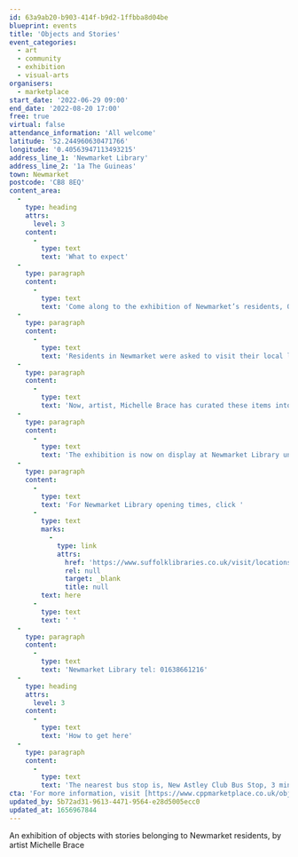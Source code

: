 ```yaml
---
id: 63a9ab20-b903-414f-b9d2-1ffbba8d04be
blueprint: events
title: 'Objects and Stories'
event_categories:
  - art
  - community
  - exhibition
  - visual-arts
organisers:
  - marketplace
start_date: '2022-06-29 09:00'
end_date: '2022-08-20 17:00'
free: true
virtual: false
attendance_information: 'All welcome'
latitude: '52.244960630471766'
longitude: '0.40563947113493215'
address_line_1: 'Newmarket Library'
address_line_2: '1a The Guineas'
town: Newmarket
postcode: 'CB8 8EQ'
content_area:
  -
    type: heading
    attrs:
      level: 3
    content:
      -
        type: text
        text: 'What to expect'
  -
    type: paragraph
    content:
      -
        type: text
        text: 'Come along to the exhibition of Newmarket’s residents, Objects and Stories.'
  -
    type: paragraph
    content:
      -
        type: text
        text: 'Residents in Newmarket were asked to visit their local library and take part in a project all about objects that hold a personal story. They were asked to explain why the object was special to them and the story it told. A photograph was taken, and the story recorded.'
  -
    type: paragraph
    content:
      -
        type: text
        text: 'Now, artist, Michelle Brace has curated these items into a collage, building a community of objects and stories by local people.'
  -
    type: paragraph
    content:
      -
        type: text
        text: 'The exhibition is now on display at Newmarket Library until 20 August, 2022.'
  -
    type: paragraph
    content:
      -
        type: text
        text: 'For Newmarket Library opening times, click '
      -
        type: text
        marks:
          -
            type: link
            attrs:
              href: 'https://www.suffolklibraries.co.uk/visit/locations-and-times/newmarket-library'
              rel: null
              target: _blank
              title: null
        text: here
      -
        type: text
        text: ' '
  -
    type: paragraph
    content:
      -
        type: text
        text: 'Newmarket Library tel: 01638661216'
  -
    type: heading
    attrs:
      level: 3
    content:
      -
        type: text
        text: 'How to get here'
  -
    type: paragraph
    content:
      -
        type: text
        text: 'The nearest bus stop is, New Astley Club Bus Stop, 3 minutes walk away'
cta: 'For more information, visit [https://www.cppmarketplace.co.uk/objects-and-stories-with-digital-artist-michelle-brace/ ](https://www.cppmarketplace.co.uk/objects-and-stories-with-digital-artist-michelle-brace/)'
updated_by: 5b72ad31-9613-4471-9564-e28d5005ecc0
updated_at: 1656967844
---
```

An exhibition of objects with stories belonging to Newmarket residents, by artist Michelle Brace